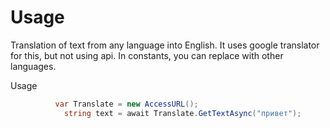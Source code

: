 # Usage

Translation of text from any language into English.
It uses google translator for this, but not using api.
In constants, you can replace with other languages.

Usage
```c#
          var Translate = new AccessURL();
            string text = await Translate.GetTextAsync("привет");
```
